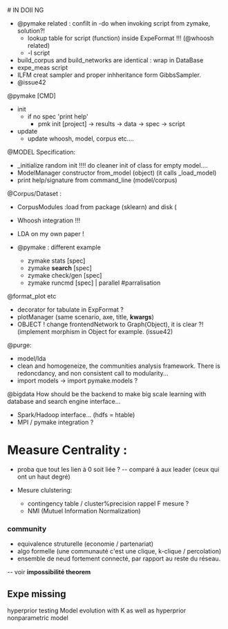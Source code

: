 # IN DOII NG
* @pymake related : confilt in -do when invoking script from zymake, solution?! 
    * lookup table for script (function) inside ExpeFormat !!!  (@whoosh related)
    * -l script
* build_corpus and build_networks are identical : wrap in DataBase
* expe_meas script
* ILFM creat sampler and proper inhheritance form GibbsSampler.
* @issue42


@pymake [CMD]
* init
    * if no spec 'print help'
        * pmk init [project]
        -> results
        -> data
        -> spec
        -> script
* update
    * update whoosh, model, corpus etc....

@MODEL Specification:
*  \_initialize  random init !!!! do cleaner init of class for empty model....
* ModelManager constructor from_model (object) (it calls \_load_model)
* print help/signature from command_line (model/corpus)

@Corpus/Dataset : 
* CorpusModules :load from package (sklearn) and disk (
* Whoosh integration !!!
* LDA on my own paper !

* @pymake : different example
    * zymake stats [spec]
    * zymake **search** [spec]
    * zymake check/gen [spec]
    * zymake runcmd [spec] | parallel #parralisation


@format_plot etc
* decorator for tabulate in ExpFormat ?
* plotManager (same scenario, axe, title, **kwargs**)
* OBJECT ! change frontendNetwork to Graph(Object), it is clear ?! (implement morphism in Object for example. (issue42)

@purge: 
* model/lda
* clean and homogeneize, the communities analysis framework. There is redoncdancy, and non consistent call to modularity...
* import models -> import pymake.models ?


@bigdata How should be the backend to make big scale learning with database and search engine interface...
* Spark/Hadoop interface... (hdfs = htable)
* MPI / pymake integration ?

# Measure Centrality :
* proba que tout les lien à 0 soit liée ?  -- comparé à aux leader (ceux qui ont un haut degré)

* Mesure clulstering: 
    * contingency table / cluster%precision rappel F mesure ?
    * NMI (Mutuel Information Normalization)

### community
* equivalence struturelle (economie / partenariat)
* algo formelle (une communauté c'est une clique, k-clique / percolation)
* ensemble de neud fortement connecté, par rapport au reste du réseau.

-- voir **impossibilité theorem**

## Expe missing
hyperprior testing
Model evolution with K as well as hyperprior nonparametric model
